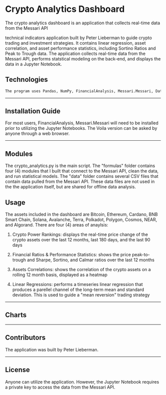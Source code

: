 # Crypto Analytics Dashboard

The crypto analytics dashboard is an application that collects real-time data from the Messari API

technical indicators application built by Peter Lieberman to guide crypto trading and investment strategies. It contains linear regression, asset correlation, and asset performance statistics, including Sortino Ratios and Peak to Trough data. The application collects real-time data from the Messari API, performs statstical modeling on the back-end, and displays the data in a Jupyter Notebook.


## Technologies

```python
The program uses Pandas, NumPy, FinancialAnalysis, Messari.Messari, Datetime, hvPlot, Matplotlib and several custom built function in "formulas" folder.
```
---

## Installation Guide

For most users, FinancialAnalysis, Messari.Messari will need to be installed prior to utilizing the Jupyter Notebooks. The Voila version can be asked by anyone through a web browser.

---

## Modules

The crypto_analytics.py is the main script. The "formulas" folder contains four (4) modules that I built that connect to the Messari API, clean the data, and run statistical models. The "data" folder contains several CSV files that contain data pulled from the Messari API. These data files are not used in the the application itself, but are shared for offline data analysis.


## Usage

The assets included in the dashboard are Bitcoin, Ethereum, Cardano, BNB Smart Chain, Solana, Avalanche, Terra, Polkadot, Polygon, Cosmos, NEAR, and Algorand. There are four (4) areas of anaylsis:

1) Crypto Power Rankings: displays the real-time price change of the crypto assets over the last 12 months, last 180 days, and the last 90 days

2) Financial Ratios & Performance Statistics: shows the price peak-to-trough and Sharpe, Sortino, and Calmar ratios over the last 12 months

3) Assets Correlations: shows the correlation of the crypto assets on a rolling 12 month basis, displayed as a heatmap

4) Linear Regressions: performs a timeseries linear regression that produces a parellel channel of the long-term mean and standard deviation. This is used to guide a "mean reversion" trading strategy 

---

## Charts



---

## Contributors

The application was built by Peter Lieberman.

---

## License

Anyone can utilize the application. However, the Jupyter Notebook requires a private key to access the data from the Messari API.

